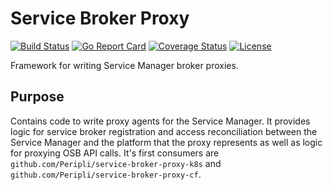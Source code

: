 # Service Broker Proxy

[![Build Status](https://travis-ci.org/Peripli/service-broker-proxy.svg?branch=master)](https://travis-ci.org/Peripli/service-broker-proxy)
[![Go Report Card](https://goreportcard.com/badge/github.com/Peripli/service-broker-proxy)](https://goreportcard.com/report/github.com/Peripli/service-broker-proxy)
[![Coverage Status](https://coveralls.io/repos/github/Peripli/service-broker-proxy/badge.svg?branch=master)](https://coveralls.io/github/Peripli/service-broker-proxy)
[![License](https://img.shields.io/badge/License-Apache%202.0-blue.svg)](https://github.com/Peripli/service-broker-proxy/blob/master/LICENSE)

Framework for writing Service Manager broker proxies. 

## Purpose

Contains code to write proxy agents for the Service Manager.
It provides logic for service broker registration and access reconciliation between the Service Manager and the platform that the proxy represents as well as logic for proxying OSB API calls. It's first consumers are `github.com/Peripli/service-broker-proxy-k8s` and `github.com/Peripli/service-broker-proxy-cf`.
